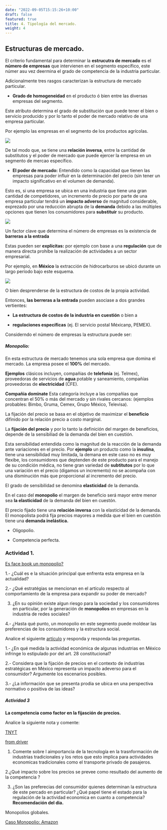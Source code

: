 ```yaml
---
date: "2022-09-05T15:15:26+10:00"
draft: false
featured: true
title: 4. Tipología del mercado. 
weight: 4
---
```


## Estructuras de mercado.

El criterio fundamental para determinar la **estrucutra de mercado** es el **número de empresas** que intervienen en el segmento específico, este númer asu vez deermina el grado de competencia de la industria particular. 

Adicionalmente tres rasgos caracterizan la estructura de mercado particular.

+ **Grado de homogeneidad** en el producto ó bien entre las diversas empresas del segmento. 

Este atributo determina el grado de substitución que puede tener el bien o servicio producido  y por lo tanto el poder de mercado relativo de una empresa particular. 

Por ejemplo las empresas en el segmento de los productos agrícolas.

![](/images/agricultura.jpg)


De tal modo que, se tiene una **relación inversa**, entre la cantidad de substitutos  y el poder de mercado que puede ejercer la empresa en un segmento de mercao específico.


+ **El poder de mercado:** Entendido como la capacidad que tienen las empresas para poder influir en la determinación del precio (sin tener un impacto significativo en el volumen de demanda).

Esto es, si una empresa se ubica en una industria que tiene una gran cantidad de competidores, un incremento de precio por parte de una empresa particular tendrá un **impacto adverso** de magnitud considerable, exprezado por una reducción abrupta de la **demanda** debido a las múltiples opciones que tienen los conusmidores para **substituir** su producto.

![](/images/bayer.jpg)

Un factor clave que determina el número de empresas es la existencia de **barreras a la entrada**

Estas pueden ser **explícitas:** por ejemplo con base a una **regulación** que de manera directa prohíbe la realización de actividades a un sector empresarial.

Por ejemplo, en **México** la extracción de hidrocarburos se ubicó durante un largo período bajo este esquema. 

![](/images/pemex.jpg)

O bien desprenderse de la estructura de costos de la propia actividad.

Entonces, **las berreras a la entrada**  pueden asociase a dos grandes vertientes: 

+ **La estructura de costos de la industria en cuestión** o bien a 

+ **regulaciones específicas** (ej. El servicio postal Méxicanp, PEMEX). 


Considerndo el número de empresas la estructura puede ser: 

##### Monopolio: 

En esta estructura de mercado tenemos una sola empresa que domina el mercado. La empresa posee el **100%** del mercado. 

**Ejemplos** clásicos incluyen, compañias de **telefonía** (ej. Telmex), proveedoras de servicios de **agua** potable y saneamiento, compañías proveedoras de **electricidad**  (CFE).

**Compañia dominate** Esta categoría incluye a las compañias que concentran el 50% o más del mercado y sin rivales cercanos: (ejemplos probables: Bimbo, Gruma, Cemex, Grupo México, Televisa).


La fijación del precio se basa  en el objetivo de maximizar el  **beneficio** difinido por la relación precio a costo marginal.

La **fijación del precio** y por lo tanto la definición del margen de beneficios, depende de la sensibiliad de la demanda del bien en cuestión.  

Esta sensibilidad entendida como la magnitud de la reacción de la demanda ante variaciones en el precio. 
Por **ejemplo** un producto como la **insulina**, tiene una sensibilidad muy limitada, la demana en este caso no es muy flexibe, los consumidores que deptenden de este producto para el manejo de su condición médica, no tiene gran variedad de **subtitutos** por lo que una variación en el precio (digamos un incremento) no se acompaña con una disminución más que proporcional al incremento del precio. 

El grado de sensibilidad se denomina **elasticidad** de la demanda. 

En el caso del **monopolio** el margen de beneficio será mayor entre menor sea **la elasticidad** de la demanda del bien en cuestón. 

El precio fijado tiene una **relación inversa** con la elasticidad de la demanda. El monopolista podrá fija precios mayores a medida que el bien en cuestión tiene una **demanda inelástica.**



+ Oligopolio.

+ Competencia perfecta.





### Actividad 1. 

[Es face book un monopolio?](https://www.economist.com/business/2021/07/03/is-facebook-a-monopolist)


1.- ¿Cuál es e la situación principal que enfrenta esta empresa en la actualidad? 

2.- ¿Qué estratégias se mencionan en el artículo respecto al comportamiento de la empresa para expandir su poder de mercado?  

3. ¿En su opinión existe algun riesgo para la sociedad y los consumidores en particular, por la  generación de **monopolios** en empresas en la industria de redes sociales?  

4.- ¿Hasta qué punto, un monopolio  en este segmento puede moldear las preferencias de los consumidores y la estructura social.




Analice el siguiente [artículo](https://www.jornada.com.mx/2006/12/03/index.php?section=politica&article=024a2pol) y responda y responda las preguntas.


1.- ¿En qué medida la actividad económica de algunas industrias en México infringe lo estipulado por del art. 28 constitucional?

2.- Considera que la fijación de precios en el contexto de industrias estratégicas  en México representa un impacto adeverso para el consumidor? Argumente los escenarios posibles.

3.- ¿La información que se presenta prodia se ubica en una perspectiva   normativo o positiva de las ideas?  






##### Actividad 3 

**La competencia como factor en la fijasción de precios.**


Analice la siguiente nota y comente:

[TNYT](https://archive.nytimes.com/bits.blogs.nytimes.com/2014/08/14/uber-to-fight-ban-in-berlin/?searchResultPosition=5) 

[from driver](https://drive.google.com/file/d/1n91af2bqL9vtmaW3Gx4_ANod1sc2zbIe/view?usp=sharing)

1. Comente sobre l aimportancia de la tecnología en la trasnformación de industrias tradicionales y los retos que esto implica para actividades economicas tradicionales como el transporte privado de pasajeros.


2.¿Qué impacto sobre los precios se prevee como resultado del aumento de la competencia ? 


3. ¿Son las preferecias del consumidor quienes determinan la estructura de este percado en particular? ¿Qué papel tiene el estado para la regulación de la actividad economica en cuanto a competencia? 
**Recomendación del dia.**


Monopolios globales.

[Caso Monopolio: Amazon](https://www.youtube.com/watch?v=-IKSEVsHens)